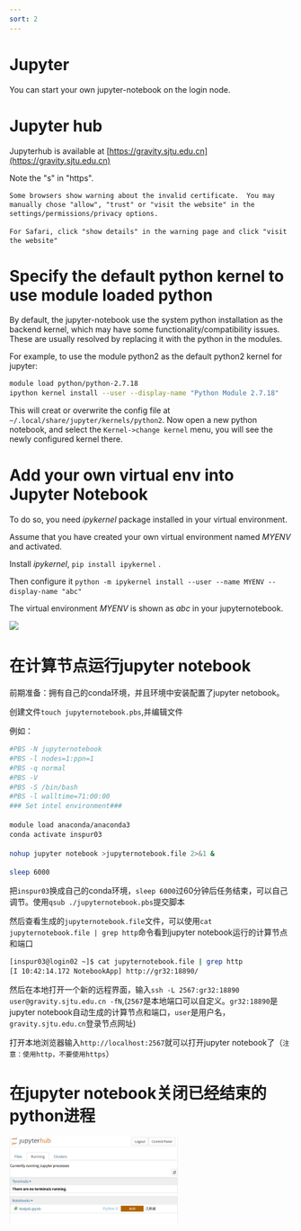 ```yaml
---
sort: 2
---
```


# Jupyter

You can start your own jupyter-notebook on the login node.

# Jupyter hub
Jupyterhub is available at [https://gravity.sjtu.edu.cn](https://gravity.sjtu.edu.cn)

Note the "s" in "https".

```note
Some browsers show warning about the invalid certificate.  You may manually chose "allow", "trust" or "visit the website" in the settings/permissions/privacy options.

For Safari, click "show details" in the warning page and click "visit the website"
```
# Specify the default python kernel to use module loaded python

By default, the jupyter-notebook use the system python installation as the backend kernel, which may have some functionality/compatibility issues. These are usually resolved by replacing it with the python in the modules. 

For example, to use the module python2 as the default python2 kernel for jupyter:

```bash
module load python/python-2.7.18
ipython kernel install --user --display-name "Python Module 2.7.18"
```
This will creat or overwrite the config file at `~/.local/share/jupyter/kernels/python2`.  Now open a new python notebook, and select the `Kernel->change kernel` menu, you will see the newly configured kernel there.

# Add your own virtual env into Jupyter Notebook

To do so, you need *ipykernel* package installed in your virtual environment.

Assume that you have created your own virtual environment named *MYENV* and activated.

Install *ipykernel*, `pip install ipykernel` .

Then configure it 
`python -m ipykernel install --user --name MYENV --display-name "abc"`

The virtual environment *MYENV* is shown as *abc* in your jupyternotebook.

[//]:![image](../imgs/jupytervirtualenv.png)

<img src="../imgs/jupytervirtualenv.png" width="300">

# 在计算节点运行jupyter notebook

前期准备：拥有自己的conda环境，并且环境中安装配置了jupyter netobook。

创建文件`touch jupyternotebook.pbs`,并编辑文件

例如：
```bash
#PBS -N jupyternotebook
#PBS -l nodes=1:ppn=1
#PBS -q normal
#PBS -V
#PBS -S /bin/bash
#PBS -l walltime=71:00:00 
### Set intel environment###

module load anaconda/anaconda3
conda activate inspur03

nohup jupyter notebook >jupyternotebook.file 2>&1 &

sleep 6000
```
把`inspur03`换成自己的conda环境，`sleep 6000`过60分钟后任务结束，可以自己调节。使用`qsub ./jupyternotebook.pbs`提交脚本

然后查看生成的`jupyternotebook.file`文件，可以使用`cat jupyternotebook.file | grep http`命令看到jupyter notebook运行的计算节点和端口
```bash
[inspur03@login02 ~]$ cat jupyternotebook.file | grep http
[I 10:42:14.172 NotebookApp] http://gr32:18890/
```
然后在本地打开一个新的远程界面，输入`ssh -L 2567:gr32:18890 user@gravity.sjtu.edu.cn -fN`,(`2567`是本地端口可以自定义。`gr32:18890`是jupyter notebook自动生成的计算节点和端口，`user`是用户名，`gravity.sjtu.edu.cn`登录节点网址)

打开本地浏览器输入`http://localhost:2567`就可以打开jupyter notebook了（`注意：使用http，不要使用https`）

# 在jupyter notebook关闭已经结束的python进程

[//]:![image](./jupyter-phy.jpg)

<img src="./jupyter-phy.jpg" width="300">

